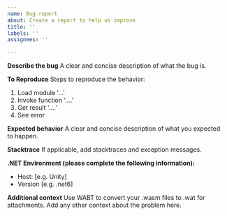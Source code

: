 ```yaml
---
name: Bug report
about: Create a report to help us improve
title: ''
labels: ''
assignees: ''

---
```


**Describe the bug**
A clear and concise description of what the bug is.

**To Reproduce**
Steps to reproduce the behavior:
1. Load module '...'
2. Invoke function '....'
3. Get result '....'
4. See error

**Expected behavior**
A clear and concise description of what you expected to happen.

**Stacktrace**
If applicable, add stacktraces and exception messages.

**.NET Environment (please complete the following information):**
 - Host: [e.g. Unity]
 - Version [e.g. .net6]

**Additional context**
Use WABT to convert your .wasm files to .wat for attachments.
Add any other context about the problem here.
